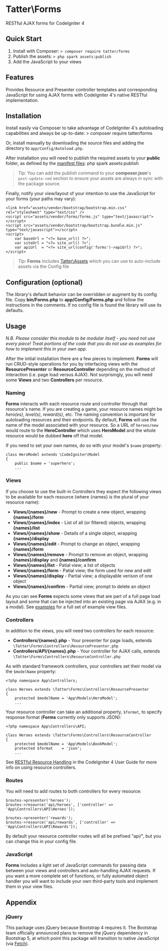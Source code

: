 # Tatter\Forms
RESTful AJAX forms for CodeIgniter 4

## Quick Start

1. Install with Composer: `> composer require tatter/forms`
2. Publish the assets: `> php spark assets:publish`
3. Add the JavaScript to your views

## Features

Provides Resource and Presenter controller templates and corresponding JavaScript for using
AJAX forms with CodeIgniter 4's native RESTful implementation.

## Installation

Install easily via Composer to take advantage of CodeIgniter 4's autoloading capabilities
and always be up-to-date:
	> composer require tatter/forms

Or, install manually by downloading the source files and adding the directory to
`app/Config/Autoload.php`.

After installation you will need to publish the required assets to your **public** folder,
as defined by the [manifest files](src/Manifests/):
	php spark assets:publish

> *Tip*: You can add the publish command to your **composer.json**'s `post-update-cmd` section to ensure your assets are always in sync with the package source.

Finally, notify your view/layout of your intention to use the JavaScript for your forms (your paths
may vary):
```
<link href="assets/vendor/bootstrap/bootstrap.min.css" rel="stylesheet" type="text/css" />
<script src="assets/vendor/forms/forms.js" type="text/javascript"></script>
<script src="assets/vendor/bootstrap/bootstrap.bundle.min.js" type="text/javascript"></script>
<script>
	var baseUrl = "<?= base_url() ?>";
	var siteUrl = "<?= site_url() ?>";
	var apiUrl  = "<?= site_url(config('forms')->apiUrl) ?>";
</script>
```

> *Tip*: **Forms** includes [Tatter\Assets](https://github.com/tattersoftware/codeigniter4-assets) which you can use to auto-include assets via the Config file


## Configuration (optional)

The library's default behavior can be overridden or augment by its config file. Copy
**bin/Forms.php** to **app/Config/Forms.php** and follow the instructions in the
comments. If no config file is found the library will use its defaults.

## Usage

*N.B. Please consider this module to be modular itself - you need not use every piece!*
*Treat portions of the code that you do not use as examples for how to implement this in your own app.*

After the initial installation there are a few pieces to implement. **Forms** will run
CRUD-style operations for you by interfacing views with the **ResourcePresenter** or
**ResourceController** depending on the method of interaction (i.e. page load versus AJAX).
Not surprisingly, you will need some **Views** and two **Controllers** per resource.

### Naming

**Forms** interacts with each resource route and controller through that resource's name.
If you are creating a game, your resource names might be *hero(es)*, *level(s)*, *reward(s)*,
etc. The naming convention is important for autoloading resources and their endpoints. By
default, **Forms** will use the name of the model associated with your resource. So a URL of
`heroes/new` would route to the **HeroController** which uses **HeroModel** and the whole
resource would be dubbed **hero** off that model.

If you need to set your own names, do so with your model's `$name` property:
```
class HeroModel extends \CodeIgniter\Model
{
	public $name = 'superhero';
	...
```

### Views

If you choose to use the built-in Controllers they expect the following views to be available
for each resource (where {names} is the plural of your resource name):

* **Views/{names}/new** - Prompt to create a new object, wrapping **{names}/form**
* **Views/{names}/index** - List of all (or filtered) objects, wrapping **{names}/list**
* **Views/{names}/show** - Details of a single object, wrapping **{names}/display**
* **Views/{names}/edit** - Prompt to change an object, wrapping **{names}/form**
* **Views/{names}/remove** - Prompt to remove an object, wrapping **{names}/display** and **{names}/confirm**
* **Views/{names}/list** - Patial view; a list of objects
* **Views/{names}/form** - Patial view; the form used for new and edit
* **Views/{names}/display** - Partial view; a displayable verison of one object
* **Views/{names}/confirm** - Partial view; prompt to delete an object

As you can see **Forms** expects some views that are part of a full page load layout and
some that can be injected into an existing page via AJAX (e.g. in a modal). See
[examples](examples/Views/) for a full set of example view files.

### Controllers

In addition to the views, you will need two controllers for each resource:
* **Controllers/{names}.php** - Your presenter for page loads, extends `\Tatter\Forms\Controllers\ResourcePresenter.php`
* **Controllers/API/{names}.php** - Your controller for AJAX calls, extends `\Tatter\Forms\Controllers\ResourceController.php`

As with standard framework controllers, your controllers set their model via the `$modelName`
property:
```
<?php namespace App\Controllers;

class Heroes extends \Tatter\Forms\Controllers\ResourcePresenter
{	
	protected $modelName = 'App\Models\HeroModel';
	...
```

Your resource controller can take an additional property, `$format`, to specify response
format (**Forms** currently only supports JSON):
```
<?php namespace App\Controllers\API;

class Heroes extends \Tatter\Forms\Controllers\ResourceController
{	
	protected $modelName = 'App\Models\BookModel';
	protected $format    = 'json';
	...
```

See [RESTful Resource Handling](https://codeigniter4.github.io/userguide/incoming/restful.html)
in the CodeIgniter 4 User Guide for more info on using resource controllers.

### Routes

You will need to add routes to both controllers for every resource:
```
$routes->presenter('heroes');
$routes->resource('api/heroes', ['controller' => 'App\Controllers\API\Heroes']);

$routes->presenter('rewards');
$routes->resource('api/rewards', ['controller' => 'App\Controllers\API\Rewards']);
```

By default your resource controller routes will all be prefixed "api/", but you can change
this in your config file.

### JavaScript

**Forms** includes a light set of JavaScript commands for passing data between your views
and controllers and auto-handling AJAX requests. If you want a more complete set of functions,
or fully automated object handler you will want to include your own third-party tools and
implement them in your view files.

## Appendix

### jQuery

This package uses jQuery because Bootstrap 4 requires it. The Bootstrap team officially
announced plans to remove the jQuery dependency in Bootstrap 5, at which point this package
will transition to native JavaScript (via [Fetch](https://developer.mozilla.org/en-US/docs/Web/API/Fetch_API)).
